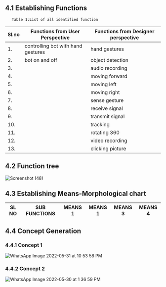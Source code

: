 ## 4.1 Establishing Functions
       Table 1:List of all identified function
|Sl.no|Functions from User Perspective|Functions from Designer perspective|
|-----|-------------------------------|-----------------------------------|
1.|controlling bot with  hand gestures|hand gestures|
2.|bot on and off|object detection|
3.||audio recording|
4.||moving forward|
5.||moving left|
6.||moving right|
7.||sense gesture|
8.||receive signal|
9.||transmit signal|
10.||tracking|
11.||rotating 360|
12.||video recording|
13.||clicking picture|
## 4.2 Function tree

![Screenshot (48)](https://user-images.githubusercontent.com/104990651/170945147-a2a72fec-3255-40da-b76b-06d214579370.png)

## 4.3 Establishing Means-Morphological chart

|SL NO|SUB FUNCTIONS|MEANS 1|MEANS 1|MEANS 3|MEANS 4|
|-----|-------------|-------|-------|-------|-------|



## 4.4 Concept Generation
### 4.4.1 Concept 1
![WhatsApp Image 2022-05-31 at 10 53 58 PM](https://user-images.githubusercontent.com/104990651/171238295-587099a3-9fbe-4acd-a1ee-d7795b6e8388.jpeg)

### 4.4.2 Concept 2
![WhatsApp Image 2022-05-30 at 1 36 59 PM](https://user-images.githubusercontent.com/104990651/170948700-22092fee-8f48-43fa-93a1-78e466f59e09.jpeg)



